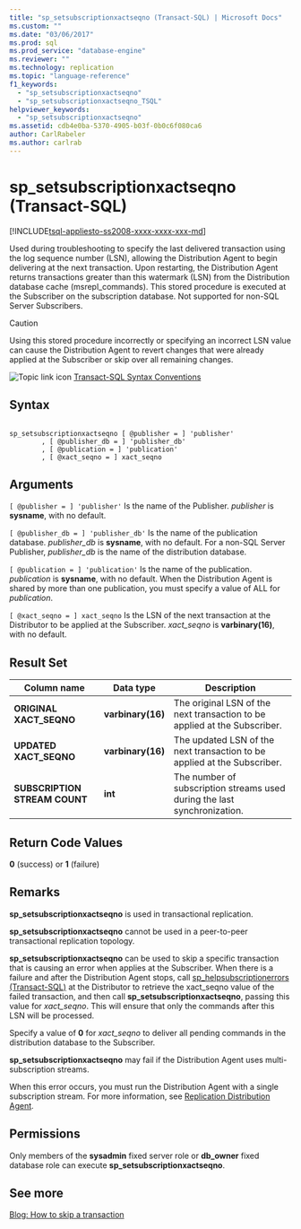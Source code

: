 ```yaml
---
title: "sp_setsubscriptionxactseqno (Transact-SQL) | Microsoft Docs"
ms.custom: ""
ms.date: "03/06/2017"
ms.prod: sql
ms.prod_service: "database-engine"
ms.reviewer: ""
ms.technology: replication
ms.topic: "language-reference"
f1_keywords: 
  - "sp_setsubscriptionxactseqno"
  - "sp_setsubscriptionxactseqno_TSQL"
helpviewer_keywords: 
  - "sp_setsubscriptionxactseqno"
ms.assetid: cdb4e0ba-5370-4905-b03f-0b0c6f080ca6
author: CarlRabeler
ms.author: carlrab
---
```

# sp_setsubscriptionxactseqno (Transact-SQL)
[!INCLUDE[tsql-appliesto-ss2008-xxxx-xxxx-xxx-md](../../includes/tsql-appliesto-ss2008-xxxx-xxxx-xxx-md.md)]

  Used during troubleshooting to specify the last delivered transaction using the log sequence number (LSN), allowing the Distribution Agent to begin delivering at the next transaction. Upon restarting, the Distribution Agent returns transactions greater than this watermark (LSN) from the Distribution database cache (msrepl_commands). This stored procedure is executed at the Subscriber on the subscription database. Not supported for non-SQL Server Subscribers.  
  
> [!CAUTION]  
>  Using this stored procedure incorrectly or specifying an incorrect LSN value can cause the Distribution Agent to revert changes that were already applied at the Subscriber or skip over all remaining changes.  
  
 ![Topic link icon](../../database-engine/configure-windows/media/topic-link.gif "Topic link icon") [Transact-SQL Syntax Conventions](../../t-sql/language-elements/transact-sql-syntax-conventions-transact-sql.md)  
  
## Syntax  
  
```  
  
sp_setsubscriptionxactseqno [ @publisher = ] 'publisher'  
        , [ @publisher_db = ] 'publisher_db'  
        , [ @publication = ] 'publication'  
        , [ @xact_seqno = ] xact_seqno   
```  
  
## Arguments  
`[ @publisher = ] 'publisher'`
 Is the name of the Publisher. *publisher* is **sysname**, with no default.  
  
`[ @publisher_db = ] 'publisher_db'`
 Is the name of the publication database. *publisher_db* is **sysname**, with no default. For a non-SQL Server Publisher, *publisher_db* is the name of the distribution database.  
  
`[ @publication = ] 'publication'`
 Is the name of the publication. *publication* is **sysname**, with no default. When the Distribution Agent is shared by more than one publication, you must specify a value of ALL for *publication*.  
  
`[ @xact_seqno = ] xact_seqno`
 Is the LSN of the next transaction at the Distributor to be applied at the Subscriber. *xact_seqno* is **varbinary(16)**, with no default.  
  
## Result Set  
  
|Column name|Data type|Description|  
|-----------------|---------------|-----------------|  
|**ORIGINAL XACT_SEQNO**|**varbinary(16)**|The original LSN of the next transaction to be applied at the Subscriber.|  
|**UPDATED XACT_SEQNO**|**varbinary(16)**|The updated LSN of the next transaction to be applied at the Subscriber.|  
|**SUBSCRIPTION STREAM COUNT**|**int**|The number of subscription streams used during the last synchronization.|  
  
## Return Code Values  
 **0** (success) or **1** (failure)  
  
## Remarks  
 **sp_setsubscriptionxactseqno** is used in transactional replication.  
  
 **sp_setsubscriptionxactseqno** cannot be used in a peer-to-peer transactional replication topology.  
  
 **sp_setsubscriptionxactseqno** can be used to skip a specific transaction that is causing an error when applies at the Subscriber. When there is a failure and after the Distribution Agent stops, call [sp_helpsubscriptionerrors &#40;Transact-SQL&#41;](../../relational-databases/system-stored-procedures/sp-helpsubscriptionerrors-transact-sql.md) at the Distributor to retrieve the xact_seqno value of the failed transaction, and then call **sp_setsubscriptionxactseqno**, passing this value for *xact_seqno*. This will ensure that only the commands after this LSN will be processed.  
  
 Specify a value of **0** for *xact_seqno* to deliver all pending commands in the distribution database to the Subscriber.  
  
 **sp_setsubscriptionxactseqno** may fail if the Distribution Agent uses multi-subscription streams.  
  
 When this error occurs, you must run the Distribution Agent with a single subscription stream. For more information, see [Replication Distribution Agent](../../relational-databases/replication/agents/replication-distribution-agent.md).  
  
## Permissions  
 Only members of the **sysadmin** fixed server role or **db_owner** fixed database role can execute **sp_setsubscriptionxactseqno**.  
  
## See more

[Blog: How to skip a transaction](https://repltalk.com/2019/05/28/how-to-skip-a-transaction/)  
